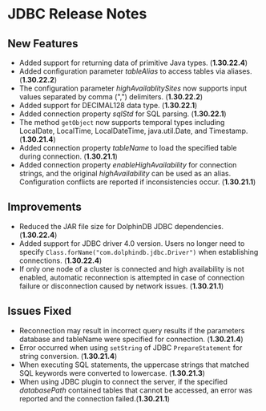# JDBC Release Notes

## New Features

- Added support for returning data of primitive Java types. (**1.30.22.4**)
- Added configuration parameter _tableAlias_ to access tables via aliases. (**1.30.22.2**)
- The configuration parameter _highAvailablitySites_ now supports input values separated by comma (",") delimiters. (**1.30.22.2**)
- Added support for DECIMAL128 data type. (**1.30.22.1**)
- Added connection property *sqlStd* for SQL parsing. (**1.30.22.1**)
- The method `getObject` now supports temporal types including LocalDate, LocalTime, LocalDateTime, java.util.Date, and Timestamp. (**1.30.21.4**)
- Added connection property *tableName* to load the specified table during connection. (**1.30.21.1**)
- Added connection property *enableHighAvailability* for connection strings, and the original *highAvailability* can be used as an alias. Configuration conflicts are reported if inconsistencies occur. (**1.30.21.1**)

## Improvements

- Reduced the JAR file size for DolphinDB JDBC dependencies. (**1.30.22.4**)
- Added support for JDBC driver 4.0 version. Users no longer need to specify `Class.forName("com.dolphindb.jdbc.Driver")` when establishing connections. (**1.30.22.4**)
- If only one node of a cluster is connected and high availability is not enabled, automatic reconnection is attempted in case of connection failure or disconnection caused by network issues. (**1.30.21.1**)

## Issues Fixed

- Reconnection may result in incorrect query results if the parameters database and tableName were specified for connection. (**1.30.21.4**)
- Error occurred when using `setString` of JDBC `PrepareStatement` for string conversion. (**1.30.21.4**)
- When executing SQL statements, the uppercase strings that matched SQL keywords were converted to lowercase. (**1.30.21.3**)
- When using JDBC plugin to connect the server, if the specified *databasePath* contained tables that cannot be accessed, an error was reported and the connection failed.(**1.30.21.1**)
